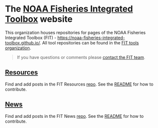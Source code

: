 # The [NOAA Fisheries Integrated Toolbox](https://noaa-fisheries-integrated-toolbox.github.io/) website 

This organization houses repositories for pages of the NOAA Fisheries Integrated Toolbox (FIT) - https://noaa-fisheries-integrated-toolbox.github.io/. All tool repositories can be found in the [FIT tools organization](https://github.com/nmfs-fish-tools). 

> If you have questions or comments please [contact the FIT team](https://noaa-fisheries-integrated-toolbox.github.io/resources/onboarding/contact/). 

## [Resources](https://noaa-fisheries-integrated-toolbox.github.io/resources/) 

Find and add posts in the FIT Resources [repo](https://github.com/noaa-fisheries-integrated-toolbox/resources). See the [README](https://github.com/noaa-fisheries-integrated-toolbox/resources#readme) for how to contribute. 

## [News](https://noaa-fisheries-integrated-toolbox.github.io/news/)

Find and add posts in the FIT News [repo](https://github.com/noaa-fisheries-integrated-toolbox/news). See the [README](https://github.com/noaa-fisheries-integrated-toolbox/news#readme) for how to contribute. 


